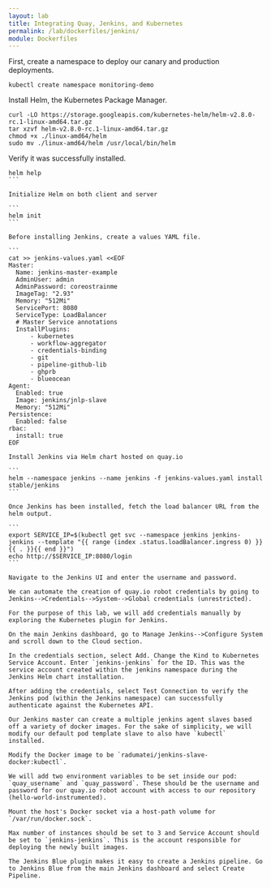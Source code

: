 ```yaml
---
layout: lab
title: Integrating Quay, Jenkins, and Kubernetes
permalink: /lab/dockerfiles/jenkins/
module: Dockerfiles
---
```


First, create a namespace to deploy our canary and production deployments.

```
kubectl create namespace monitoring-demo
```

Install Helm, the Kubernetes Package Manager.

```
curl -LO https://storage.googleapis.com/kubernetes-helm/helm-v2.8.0-rc.1-linux-amd64.tar.gz
tar xzvf helm-v2.8.0-rc.1-linux-amd64.tar.gz
chmod +x ./linux-amd64/helm
sudo mv ./linux-amd64/helm /usr/local/bin/helm
```

Verify it was successfully installed.

````
helm help
```

Initialize Helm on both client and server

```
helm init
```

Before installing Jenkins, create a values YAML file.

```
cat >> jenkins-values.yaml <<EOF
Master:
  Name: jenkins-master-example
  AdminUser: admin
  AdminPassword: coreostrainme
  ImageTag: "2.93"
  Memory: "512Mi"
  ServicePort: 8080
  ServiceType: LoadBalancer
  # Master Service annotations
  InstallPlugins:
      - kubernetes
      - workflow-aggregator
      - credentials-binding
      - git
      - pipeline-github-lib
      - ghprb
      - blueocean
Agent:
  Enabled: true
  Image: jenkins/jnlp-slave
  Memory: "512Mi"
Persistence:
  Enabled: false
rbac:
  install: true
EOF

Install Jenkins via Helm chart hosted on quay.io

```
helm --namespace jenkins --name jenkins -f jenkins-values.yaml install stable/jenkins
```

Once Jenkins has been installed, fetch the load balancer URL from the helm output.

```
export SERVICE_IP=$(kubectl get svc --namespace jenkins jenkins-jenkins --template "{{ range (index .status.loadBalancer.ingress 0) }}{{ . }}{{ end }}")
echo http://$SERVICE_IP:8080/login
```

Navigate to the Jenkins UI and enter the username and password.

We can automate the creation of quay.io robot credentials by going to Jenkins-->Credentials-->System-->Global credentials (unrestricted).

For the purpose of this lab, we will add credentials manually by exploring the Kubernetes plugin for Jenkins.

On the main Jenkins dashboard, go to Manage Jenkins-->Configure System and scroll down to the Cloud section.

In the credentials section, select Add. Change the Kind to Kubernetes Service Account. Enter `jenkins-jenkins` for the ID. This was the service account created within the jenkins namespace during the Jenkins Helm chart installation.

After adding the credentials, select Test Connection to verify the Jenkins pod (within the Jenkins namespace) can successfully authenticate against the Kubernetes API.

Our Jenkins master can create a multiple jenkins agent slaves based off a variety of docker images. For the sake of simplicity, we will modify our default pod template slave to also have `kubectl` installed.

Modify the Docker image to be `radumatei/jenkins-slave-docker:kubectl`.

We will add two environment variables to be set inside our pod: `quay_username` and `quay_password`. These should be the username and password for our quay.io robot account with access to our repository (hello-world-instrumented).

Mount the host's Docker socket via a host-path volume for `/var/run/docker.sock`.

Max number of instances should be set to 3 and Service Account should be set to `jenkins-jenkins`. This is the account responsible for deploying the newly built images.

The Jenkins Blue plugin makes it easy to create a Jenkins pipeline. Go to Jenkins Blue from the main Jenkins dashboard and select Create Pipeline.